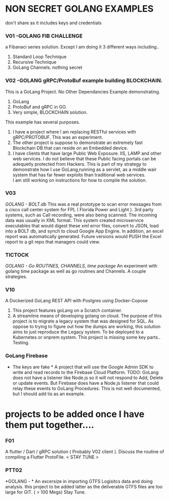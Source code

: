 # NON SECRET GOLANG EXAMPLES
don't share as it includes keys and credentials



### V01  -GOLANG FIB CHALLENGE
a Fibanaci series solution.
Except I am doing it 3 different ways including..

1. Standard Loop Technique
2. Recursive Technique
3. GoLang Channels.
nothing secret



### V02  -GOLANG gRPC/ProtoBuf example building BLOCKCHAIN.
This is a GoLang Project. No Other Dependancies 
Example demonstrating.

1. GoLang 
2. ProtoBuf and gRPC in GO.
3. Very simple, BLOCKCHAIN solution.

This example has several purposes.
1. I have a project where I am replacing RESTful services with gRPC/PROTOBUF.  This was an experiment.
2. The other project is suppose to demonstrate an extremely fast Blockchain DB that can reside on an Embedded device.
3. I have clients that have large Public Web Exposure. IIS, LAMP and other web services. I do not believe that these Public facing portals can be adequetly protected from Hackers.  This is part of my strategy to demonstrate how I use GoLang,running as a servlet, as a middle wair system that has far fewer exploits than traditional web services.  
I am still working on instructions for how to compile the solution. 

### V03
*GOLANG  - BOLT.db*
This was a real prototype to scan error messages from a cisco call center system for FPL ( Florida Power and Light ).  3rd party systems, such as Call recording, were also being scanned.
The incoming data was usually in XML format.  This system created microservice executables that would digest these xml error files, convert to JSON, load into a BOLT db, and synch to cloud Google App Engine.  In addition, an excel report was automatically generated. Future versions would PUSH the Excel report to a git repo that managers could view.

### TICTOCK
*GOLANG - Go ROUTINES, CHANNELS, time package*
An experiment with golang time package as well as 
go routines and Channels.  A couple strategies. 

### V10
A Dockerized GoLang REST API with Postgres using Docker-Copose 
1. This project features goLang on a Scratch container.
2. A streamline means of developing golang on cloud.
The purpose of this project is to migrate a legacy system that was designed for SQL.  As oppose to trying to figure out how the dumps are working, this solution aims to just reproduce the Legacy system.
To be deployed to a Kubernetes or onprem system.
This project is missing some key parts..
Testing.

### GoLang Firebase
* The keys are fake *
A project that will use the Google Admin SDK to write and read records to the Firebase Cloud Platform.
TODO:  GoLang does not have a listener like Node.js so it will not respond to Add, Delete or update events.  But Firebase does have a Node.js listener that could relay these events to GoLang Procedures. This is not well documented, but I should add tis as an example.


#   projects to be added once I have them put together....

### F01
A flutter / Dart / gRPC solution ( Probably V02 client ).
Discuss the routine of compiling a Flutter ProtoFile.
< STAY TUNE >

### PTT02
*GOLANG - *
An excersize in importing GTFS Logisitcs data and doing analysis.
this project to be added latter as the deliverable
GTFS files are too large for GIT.  ( > 100 Megs)
Stay Tune.

